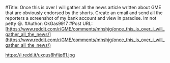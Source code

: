 #Title: Once this is over I will gather all the news article written about GME that are obviously endorsed by the shorts. Create an email and send all the reporters a screenshot of my bank account and view in paradise. Im not petty 😃.
#Author: OkGas9917
#Post URL: [https://www.reddit.com/r/GME/comments/mhshjg/once_this_is_over_i_will_gather_all_the_news/](https://www.reddit.com/r/GME/comments/mhshjg/once_this_is_over_i_will_gather_all_the_news/)


https://i.redd.it/uxqus8hfijq61.jpg